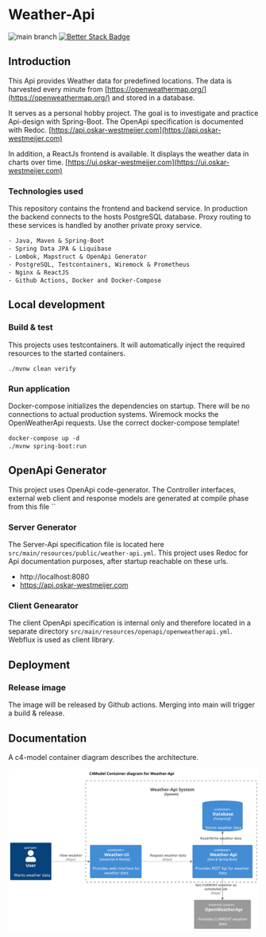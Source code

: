 # Weather-Api

![main branch](https://github.com/OskarWestmeijer/weather-api/actions/workflows/main-build-test-release.yml/badge.svg)
[![Better Stack Badge](https://uptime.betterstack.com/status-badges/v1/monitor/vmxk.svg)](https://uptime.betterstack.com/?utm_source=status_badge)

## Introduction

This Api provides Weather data for predefined locations. The data is harvested every minute
from [https://openweathermap.org/](https://openweathermap.org/) and stored in a database.

It serves as a personal hobby project. The goal is to investigate and practice Api-design with Spring-Boot.
The OpenApi specification is documented with Redoc. [https://api.oskar-westmeijer.com](https://api.oskar-westmeijer.com)

In addition, a ReactJs frontend is available. It displays the weather data in charts over
time. [https://ui.oskar-westmeijer.com](https://ui.oskar-westmeijer.com)

### Technologies used

This repository contains the frontend and backend service. In production the backend connects to the hosts PostgreSQL database.
Proxy routing to these services is handled by another private proxy service.

```
- Java, Maven & Spring-Boot
- Spring Data JPA & Liquibase 
- Lombok, Mapstruct & OpenApi Generator 
- PostgreSQL, Testcontainers, Wiremock & Prometheus
- Nginx & ReactJS
- Github Actions, Docker and Docker-Compose
```

## Local development

### Build & test

This projects uses testcontainers. It will automatically inject the required resources to the started containers.

```
./mvnw clean verify
```

### Run application

Docker-compose initializes the dependencies on startup. There will be no connections to actual production systems.
Wiremock mocks the OpenWeatherApi requests. Use the correct docker-compose template!

```
docker-compose up -d
./mvnw spring-boot:run 
```

## OpenApi Generator

This project uses OpenApi code-generator. The Controller interfaces, external web client and response models are generated at compile phase
from this file ``

### Server Generator

The Server-Api specification file is located here `src/main/resources/public/weather-api.yml`. This project uses Redoc for Api documentation
purposes, after startup reachable on these urls.

- http://localhost:8080
- https://api.oskar-westmeijer.com

### Client Genearator

The client OpenApi specification is internal only and therefore located in a separate
directory `src/main/resources/openapi/openweatherapi.yml`. Webflux is used as
client library.

## Deployment

### Release image

The image will be released by Github actions. Merging into main will trigger a build & release.

## Documentation

A c4-model container diagram describes the architecture.

![Alt c4-model system context diagram](frontend/public/images/c4_container.svg)
